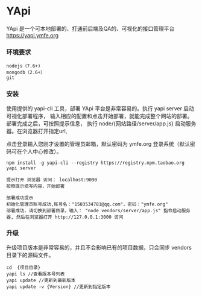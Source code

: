 # YApi

YApi 是一个可本地部署的、打通前后端及QA的、可视化的接口管理平台 https://yapi.ymfe.org

### 环境要求
```
nodejs（7.6+)
mongodb（2.6+）
git
```
### 安装

使用提供的 yapi-cli 工具，部署 YApi 平台是非常容易的。执行 yapi server 启动可视化部署程序，
输入相应的配置和点击开始部署，就能完成整个网站的部署。部署完成之后，可按照提示信息，
执行 node/{网站路径/server/app.js} 启动服务器。在浏览器打开指定url, 

点击登录输入您刚才设置的管理员邮箱，默认密码为 ymfe.org 登录系统（默认密码可在个人中心修改）。
```
npm install -g yapi-cli --registry https://registry.npm.taobao.org
yapi server 

提示打开 浏览器 访问： localhost:9090
按照提示填写内容，开始部署

部署成功提示
初始化管理员账号成功,账号名："1503534781@qq.com"，密码："ymfe.org"
部署成功，请切换到部署目录，输入： "node vendors/server/app.js" 指令启动服务器, 然后在浏览器打开 http://127.0.0.1:3000 访问
```

### 升级

升级项目版本是非常容易的，并且不会影响已有的项目数据，只会同步 vendors 目录下的源码文件。
```
cd  {项目目录}
yapi ls //查看版本号列表
yapi update //更新到最新版本
yapi update -v {Version} //更新到指定版本
```
